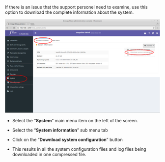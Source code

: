 If there is an issue that the support personel need to examine, use this option to download the complete information about the system.

![Downloading system configuration](../img/download_system_config.png)

- Select the “**System**” main menu item on the left of the screen.

- Select the “**System information**” sub menu tab

- Click on the “**Download system configuration**” button

- This results in all the system configuration files and log files being downloaded in one compressed file.

